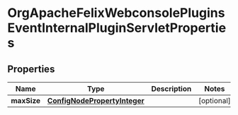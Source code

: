 

# OrgApacheFelixWebconsolePluginsEventInternalPluginServletProperties

## Properties

Name | Type | Description | Notes
------------ | ------------- | ------------- | -------------
**maxSize** | [**ConfigNodePropertyInteger**](ConfigNodePropertyInteger.md) |  |  [optional]



